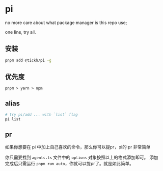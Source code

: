 # pi

no more care about what package manager is this repo use;

one line, try all.

## 安装
  
```bash
pnpm add @tickh/pi -g
```

## 优先度

`pnpm > yarn > npm`

## alias

```bash
# try pi/add ... with `list` flag
pi list
```

## pr

如果你想要在 pi 中加上自己喜欢的命令，那么你可以提pr，pi的 pr 非常简单

你只需要找到 `agents.ts` 文件中的 `options` 对象按照以上的格式添加即可。
添加完成后只需运行 `pnpm run auto`，你就可以提pr了。就是如此简单。
